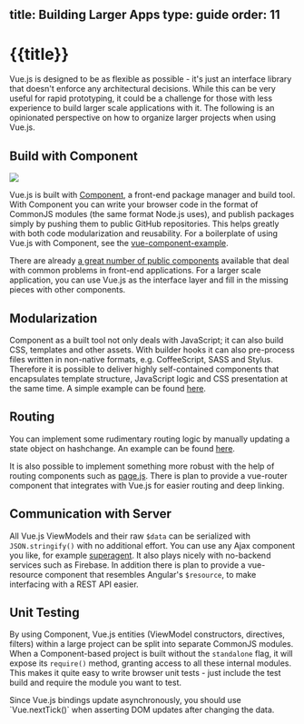 title: Building Larger Apps
type: guide
order: 11
---

# {{title}}

Vue.js is designed to be as flexible as possible - it's just an interface library that doesn't enforce any architectural decisions. While this can be very useful for rapid prototyping, it could be a challenge for those with less experience to build larger scale applications with it. The following is an opinionated perspective on how to organize larger projects when using Vue.js.

## Build with Component

<img src="http://component.io/boot/images/logo.png">

Vue.js is built with [Component](https://github.com/component/component), a front-end package manager and build tool. With Component you can write your browser code in the format of CommonJS modules (the same format Node.js uses), and publish packages simply by pushing them to public GitHub repositories. This helps greatly with both code modularization and reusability. For a boilerplate of using Vue.js with Component, see the [vue-component-example](https://github.com/vuejs/vue-component-example).

There are already [a great number of public components](https://github.com/component/component/wiki/Components) available that deal with common problems in front-end applications. For a larger scale application, you can use Vue.js as the interface layer and fill in the missing pieces with other components.

## Modularization

Component as a built tool not only deals with JavaScript; it can also build CSS, templates and other assets. With builder hooks it can also pre-process files written in non-native formats, e.g. CoffeeScript, SASS and Stylus. Therefore it is possible to deliver highly self-contained components that encapsulates template structure, JavaScript logic and CSS presentation at the same time. A simple example can be found [here](https://github.com/vuejs/vue-component-example/tree/master/src/components/a).

## Routing

You can implement some rudimentary routing logic by manually updating a state object on hashchange. An example can be found [here](https://github.com/yyx990803/vue/blob/master/test/functional/fixtures/routing.html).

It is also possible to implement something more robust with the help of routing components such as [page.js](https://github.com/visionmedia/page.js). There is plan to provide a vue-router component that integrates with Vue.js for easier routing and deep linking.

## Communication with Server

All Vue.js ViewModels and their raw `$data` can be serialized with `JSON.stringify()` with no additional effort. You can use any Ajax component you like, for example [superagent](https://github.com/visionmedia/superagent). It also plays nicely with no-backend services such as Firebase. In addition there is plan to provide a vue-resource component that resembles Angular's `$resource`, to make interfacing with a REST API easier.

## Unit Testing

By using Component, Vue.js entities (ViewModel constructors, directives, filters) within a large project can be split into separate CommonJS modules. When a Component-based project is built without the `standalone` flag, it will expose its `require()` method, granting access to all these internal modules. This makes it quite easy to write browser unit tests - just include the test build and require the module you want to test.

<p class="tip">Since Vue.js bindings update asynchronously, you should use `Vue.nextTick()` when asserting DOM updates after changing the data.</p>